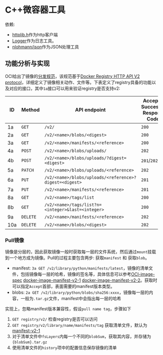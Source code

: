 
# C++微容器工具

依赖:
 - [httplib.h](https://github.com/yhirose/cpp-httplib)作为http客户端
 - [Logger](https://github.com/EricJeffrey/linux_learn/blob/master/effective_io_model/reactor_model/Logger.h)作为日志工具。
 - [nlohmann/json](https://github.com/nlohmann/json)作为JSON处理工具


## 功能分析与实现

OCI给出了镜像的[分发规范](https://github.com/opencontainers/distribution-spec/blob/master/spec.md)，该规范基于[Docker Registry HTTP API V2 protocol](https://github.com/docker/distribution/blob/5cb406d511b7b9163bff9b6439072e4892e5ae3b/docs/spec/api.md)，详细定义了镜像相关动作、文件等。下表定义了registry具备的功能以及对应的接口，其中`1a`接口可以用来验证registry是否支持v2:

| ID | Method | API endpoint | Accepted Successful Response Codes | Accepted Failure Response Codes |
| ---| --- | ---|---|---|
| 1a | `GET` | `/v2/` | `200` | `404`/`401` |
| 2a | `GET` | `/v2/<name>/blobs/<digest>` | `200` | `404` |
| 3a | `GET` | `/v2/<name>/manifests/<reference>` | `200` | `404` |
| 4a | `POST` | `/v2/<name>/blobs/uploads/` | `202` | `404` |
| 4b | `POST` | `/v2/<name>/blobs/uploads/?digest=<digest>` | `201`/`202` | `404`/`400` |
| 5a | `PATCH` | `/v2/<name>/blobs/uploads/<reference>` | `202` | `404`/`416` |
| 6a | `PUT` | `/v2/<name>/blobs/uploads/<reference>?digest=<digest>` | `201` | `404`/`400` |
| 7a | `PUT` | `/v2/<name>/manifests/<reference>` | `201` | `404` |
| 8a | `GET` | `/v2/<name>/tags/list` | `200`  | `404` |
| 8b | `GET` | `/v2/<name>/tags/list?n=<integer>&last=<integer>` | `200` | `404` |
| 9a | `DELETE` | `/v2/<name>/manifests/<reference>` | `202` | `404`/`400`/`405` |
| 10a | `DELETE` | `/v2/<name>/blobs/<digest>` | `202` | `404`/`405` |



### Pull镜像
镜像是分层的，因此获取镜像一般时获取每一层的文件系统，然后通过`mount`挂载到一个地方成为镜像。Pull的过程主要包含两步: 获取`manifest` 和 获取`blob`。

- manifest: `3a GET /v2/library/python/manifests/latest`，镜像的清单文件，包括镜像每一层的哈希，镜像的签名等，具体信息可以参考[OCI-image-spec](https://github.com/opencontainers/image-spec/blob/master/manifest.md#image-manifest) [docker-image-manifest-v2-1](https://github.com/docker/distribution/blob/5cb406d511b7b9163bff9b6439072e4892e5ae3b/docs/spec/manifest-v2-1.md) [docker-image-manifest-v2-2](https://github.com/docker/distribution/blob/5cb406d511b7b9163bff9b6439072e4892e5ae3b/docs/spec/manifest-v2-2.md)。获取时可以指定`Accept`首部，表面需要的manifest版本类型。
- blobs: `2a GET /v2/library/python/blobs/sha256:xxxx`，镜像每一层的内容，一般为`.tar.gz`文件，manifest中会指出每一层的哈希

实现上，忽略manifest版本兼容性，假设`pull name tag`，步骤如下

1. `GET registry/v2/` 检查registry是否可以访问
2. `GET registry/v2/library/name/manifests/tag` 获取清单文件，默认为[manifest-v2-1](https://github.com/docker/distribution/blob/5cb406d511b7b9163bff9b6439072e4892e5ae3b/docs/spec/manifest-v2-1.md)
3. 对于清单文件中`fsLayers`内每一个不同的`blobSum`，获取其内容，并存储为`{blobSum}.tar.gz`
4. 使用清单文件的`history`项中的配置信息保存镜像的清单
